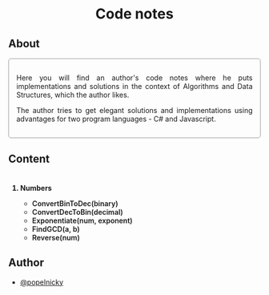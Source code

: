 <style>
    .about-section {
        display: block;
        margin: 0 0 15px 0;
        padding: 15px;
        text-align: justify;
        border: 1px solid #999;
        border-radius: 5px;
    }

    .content-section {
        margin: 0 0 15px 0;
        padding: 5px 0 0 0;
    }

    .content-section ol {
        font-weight: 700;
    }

    .content-section ul {
        font-weight: 600;
    }
</style>

<h1 align="center">Code notes</h1>
<h2>About</h2>
<div class="about-section">
    <p>
        Here you will find an author's code notes where he puts implementations and solutions in the context of Algorithms and Data Structures, which the author likes.
    </p>
    <p>
        The author tries to get elegant solutions and implementations using advantages for two program languages - C# and Javascript.
    </p>
</div>
<h2>Content</h2>
<div class="content-section">
    <ol>
        <li>Numbers</li>
        <ul>
            <li>ConvertBinToDec(binary)</li>
            <li>ConvertDecToBin(decimal)</li>
            <li>Exponentiate(num, exponent)</li>
            <li>FindGCD(a, b)</li>
            <li>Reverse(num)</li>
        </ul>
    </ol>
</div>
<h2>Author</h2>

- [@popelnicky](https://www.github.com/popelnicky)
